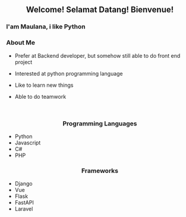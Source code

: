 <h2 align="center"> Welcome! Selamat Datang! Bienvenue! </h2>
<h3> I'am Maulana, i like Python </h3>

<h3 align="left">About Me</h3>

- Prefer at Backend developer, but somehow still able to do front end project

- Interested at python programming language

- Like to learn new things

- Able to do teamwork

<br>

<h3 align="center"> Programming Languages </h3>

 - Python
 - Javascript
 - C#
 - PHP
 
<h3 align="center"> Frameworks </h3>

- Django
- Vue
- Flask
- FastAPI
- Laravel
